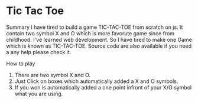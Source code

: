 # Tic Tac Toe 

Summary
I have tired to build a game TIC-TAC-TOE from scratch on js. It contain two symbol X and O which is more favorute game since from childhood. I've learned web development. So I have tired to make one Game which is known as TIC-TAC-TOE. Source code are also available if you need a any help please check it.

How to play
1) There are two symbol X and O.
2) Just Click on boxes which automatically added a X and O symbols.
3) If you won is automatically added a one point infront of your X/O symbol what you are using.

